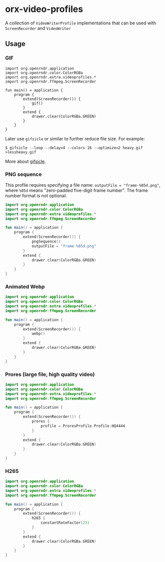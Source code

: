 # orx-video-profiles

A collection of `VideoWriterProfile` implementations that can be used with `ScreenRecorder` and `VideoWriter`

## Usage

### GIF

```
import org.openrndr.application
import org.openrndr.color.ColorRGBa
import org.openrndr.extra.videoprofiles.*
import org.openrndr.ffmpeg.ScreenRecorder

fun main() = application {
    program {
        extend(ScreenRecorder()) {
            gif()
        }
        extend {
            drawer.clear(ColorRGBa.GREEN)
        }
    }
}
```

Later use `gifsicle` or similar to further reduce file size. For example:

```
$ gifsicle --loop --delay=4 --colors 16 --optimize=2 heavy.gif >lessheavy.gif
```

More about [gifsicle](http://www.lcdf.org/gifsicle/).

### PNG sequence

This profile requires specifying a file name: `outputFile = "frame-%05d.png"`,
where `%05d` means "zero-padded five-digit frame number".
The frame number format is not optional.

```kotlin
import org.openrndr.application
import org.openrndr.color.ColorRGBa
import org.openrndr.extra.videoprofiles.*
import org.openrndr.ffmpeg.ScreenRecorder

fun main() = application {
    program {
        extend(ScreenRecorder()) {
            pngSequence()
            outputFile = "frame-%05d.png"
        }
        extend {
            drawer.clear(ColorRGBa.GREEN)
        }
    }
}
```

### Animated Webp

```kotlin
import org.openrndr.application
import org.openrndr.color.ColorRGBa
import org.openrndr.extra.videoprofiles.*
import org.openrndr.ffmpeg.ScreenRecorder

fun main() = application {
    program {
        extend(ScreenRecorder()) {
            webp()
        }
        extend {
            drawer.clear(ColorRGBa.GREEN)
        }
    }
}
```


### Prores (large file, high quality video)

```kotlin
import org.openrndr.application
import org.openrndr.color.ColorRGBa
import org.openrndr.extra.videoprofiles.*
import org.openrndr.ffmpeg.ScreenRecorder

fun main() = application {
    program {
        extend(ScreenRecorder()) {
            prores {
                profile = ProresProfile.Profile.HQ4444
            }
        }
        extend {
            drawer.clear(ColorRGBa.GREEN)
        }
    }
}
```

### H265

```kotlin
import org.openrndr.application
import org.openrndr.color.ColorRGBa
import org.openrndr.extra.videoprofiles.*
import org.openrndr.ffmpeg.ScreenRecorder

fun main() = application {
    program {
        extend(ScreenRecorder()) {
            h265 {
                constantRateFactor(23)
            }
        }
        extend {
            drawer.clear(ColorRGBa.GREEN)
        }
    }
}
```